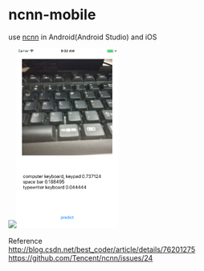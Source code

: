 # ncnn-mobile
use [ncnn](https://github.com/Tencent/ncnn) in Android(Android Studio) and iOS 


<img src="squeezencnn-AS/screenshot.png" width = "40%"/><img src="squeenzecnn-iOS/screenshot.png" width = "40%"/>

Reference  
http://blog.csdn.net/best_coder/article/details/76201275  
https://github.com/Tencent/ncnn/issues/24

